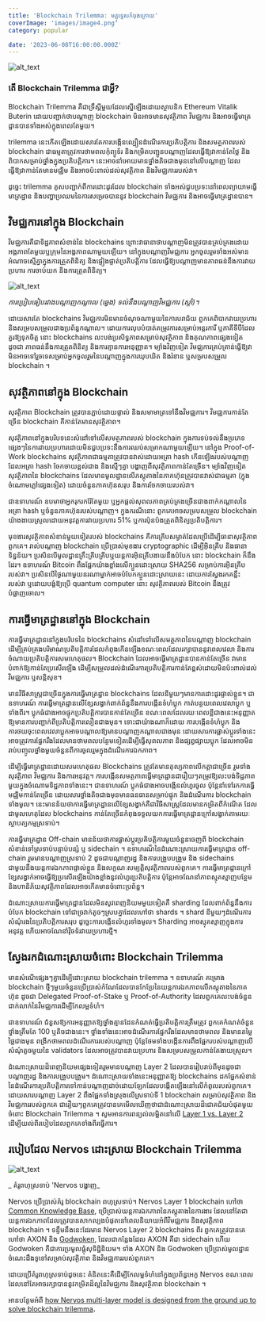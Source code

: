 ```yaml
---
title: 'Blockchain Trilemma: មគ្គុទ្ទេសក៍ចុងក្រោយ'
coverImage: 'images/image4.png'
category: popular

date: '2023-06-08T16:00:00.000Z'
---
```


![alt_text](images/image1.png "image_tooltip")



### តើ Blockchain Trilemma ជាអ្វី?

Blockchain Trilemma គឺជាទ្រឹស្ដីមួយដែលស្នើឡើងដោយស្ថាបនិក Ethereum Vitalik Buterin ដោយបញ្ជាក់ថាបណ្តាញ blockchain មិនអាចមានសុវត្ថិភាព វិមជ្ឈការ និងអាចធ្វើមាត្រដ្ឋានបានទាំងអស់ក្នុងពេលតែមួយ។

trilemma នេះកើតឡើងដោយសារតែការបង្កើនល្បឿនដំណើរការប្រតិបត្តិការ និងសមត្ថភាពរបស់ blockchain ជាធម្មតាត្រូវការថាមពលកុំព្យូទ័រ និងកម្រិតបញ្ជូនបណ្តាញដែលធ្វើឱ្យវាកាន់តែថ្លៃ និងពិបាកសម្រាប់ថ្នាំងក្នុងប្រតិបត្តិការ។ នេះអាចនាំអោយមានថ្នាំងតិចជាងមុននៅលើបណ្តាញ ដែលធ្វើឱ្យវាកាន់តែមានមជ្ឈិម និងអាចប៉ះពាល់ដល់សុវត្ថិភាព និងវិមជ្ឈការរបស់វា។

ដូច្នេះ trilemma គូសបញ្ជាក់ពីការដោះដូរដែល blockchain ទាំងអស់ជួបប្រទះនៅពេលព្យាយាមធ្វើមាត្រដ្ឋាន និងបញ្ហាប្រឈមនៃការសម្រេចបាននូវ blockchain វិមជ្ឈការ និងអាចធ្វើមាត្រដ្ឋានបាន។


## វិមជ្ឈការនៅក្នុង Blockchain

វិមជ្ឈការគឺជាទិដ្ឋភាពសំខាន់នៃ blockchains ព្រោះវាធានាថាបណ្តាញមិនត្រូវបានគ្រប់គ្រងដោយអង្គភាពតែមួយឬក្រុមនៃអង្គភាពណាមួយឡើយ។ នៅក្នុងបណ្តាញវិមជ្ឈការ អ្នកចូលរួមទាំងអស់មានអំណាចស្មើគ្នាក្នុងការត្រួតពិនិត្យ និងផ្ទៀងផ្ទាត់ប្រតិបត្តិការ ដែលធ្វើឱ្យបណ្តាញមានភាពធន់នឹងការវាយប្រហារ ការចាប់យក និងការត្រួតពិនិត្យ។

![alt_text](images/image2.png "image_tooltip")


_ការប្រៀបធៀបរវាងបណ្តាញកណ្តាល (ឆ្វេង) ទល់នឹងបណ្តាញវិមជ្ឈការ (ស្តាំ)។_

ដោយសារតែ blockchains វិមជ្ឈការមិនមានចំណុចណាមួយនៃការបរាជ័យ ពួកគេពិបាកវាយប្រហារ និងសម្របសម្រួលជាងប្រព័ន្ធកណ្តាល។ ដោយការលុបបំបាត់តម្រូវការសម្រាប់អន្តរការី ឬភាគីទីបីដែលគួរឱ្យទុកចិត្ត នោះ blockchains លះបង់ប្រសិទ្ធភាពសម្រាប់សុវត្ថិភាព និងគុណភាពផ្សេងទៀតដូចជា ភាពធន់នឹងការត្រួតពិនិត្យ និងការគ្មានការអនុញ្ញាត។ ម្យ៉ាងវិញទៀត វិមជ្ឈការគ្រប់គ្រាន់ធ្វើឱ្យវាមិនអាចទៅរួចទេសម្រាប់អ្នកចូលរួមនៃបណ្តាញក្នុងការឃុបឃិត និងរំខាន ឬសម្របសម្រួល blockchain ។


## សុវត្ថិភាពនៅក្នុង Blockchain

សុវត្ថិភាព Blockchain ត្រូវបានភ្ជាប់ដោយផ្ទាល់ និងសមាមាត្រទៅនឹងវិមជ្ឈការ។ វិមជ្ឈការកាន់តែច្រើន blockchain គឺកាន់តែមានសុវត្ថិភាព។

សុវត្ថិភាពនៅក្នុងបរិបទនេះសំដៅទៅលើសមត្ថភាពរបស់ blockchain ក្នុងការទប់ទល់នឹងប្រភេទផ្សេងៗនៃការវាយប្រហារដោយមិនជួបប្រទះនឹងការឈប់សម្រាកណាមួយឡើយ។ នៅក្នុង Proof-of-Work blockchains សុវត្ថិភាពជាធម្មតាត្រូវបានវាស់ដោយអត្រា hash កើនឡើងរបស់បណ្តាញ ដែលអត្រា hash ចែកចាយខ្ពស់ជាង និងស្មើៗគ្នា បង្ហាញពីសុវត្ថិភាពកាន់តែច្រើន។ ម្យ៉ាងវិញទៀត សុវត្ថិភាពនៃ blockchains ដែលមានមូលដ្ឋានលើភស្តុតាងនៃភាគហ៊ុនត្រូវបានវាស់ជាធម្មតា (ក្នុងចំណោមភ្លៅផ្សេងទៀត) ដោយចំនួនភាគហ៊ុនសរុប និងការចែកចាយរបស់វា។

ជាឧទាហរណ៍ ឧបមាថាអ្នករុករករ៉ែតែមួយ ឬអ្នកផ្តល់សុពលភាពគ្រប់គ្រងច្រើនជាងពាក់កណ្តាលនៃអត្រា hash ឬចំនួនភាគហ៊ុនរបស់បណ្តាញ។ ក្នុងករណីនោះ ពួកគេអាចសម្របសម្រួល blockchain យ៉ាងងាយស្រួលដោយអនុវត្តការវាយប្រហារ 51% ឬការប៉ុនប៉ងត្រួតពិនិត្យប្រតិបត្តិការ។

មុខងារសុវត្ថិភាពសំខាន់មួយទៀតរបស់ blockchains គឺការគ្រីបសម្ងាត់ដែលប្រើដើម្បីធានាសុវត្ថិភាពពួកគេ។ រាល់បណ្តាញ blockchain ប្រើប្រាស់មុខងារ cryptographic ដើម្បីអ៊ិនគ្រីប និងធានាទិន្នន័យ។ ប្រសិនបើមូលដ្ឋានគ្រឹះគ្រីបគ្រីបឬយន្តការអ៊ិនគ្រីបងាយនឹងបំបែក នោះ blockchain ក៏នឹងដែរ។ ឧទាហរណ៍ Bitcoin ពឹងផ្អែកយ៉ាងខ្លាំងលើក្បួនដោះស្រាយ SHA256 សម្រាប់ការអ៊ិនគ្រីបរបស់វា។ ប្រសិនបើថ្ងៃណាមួយនរណាម្នាក់អាចបំបែកក្បួនដោះស្រាយនេះ ដោយការស្វែងរកគន្លឹះរបស់វា ឬដោយបង្ខំឱ្យប្រើ quantum computer នោះ សុវត្ថិភាពរបស់ Bitcoin នឹងត្រូវបំផ្លាញចោល។


## ការធ្វើមាត្រដ្ឋាននៅក្នុង Blockchain

ការធ្វើមាត្រដ្ឋាននៅក្នុងបរិបទនៃ blockchains សំដៅទៅលើសមត្ថភាពនៃបណ្តាញ blockchain ដើម្បីគ្រប់គ្រងបរិមាណប្រតិបត្តិការដែលកំពុងកើនឡើងខណៈពេលដែលរក្សាបាននូវពេលវេលា និងការចំណាយប្រតិបត្តិការសមហេតុផល។ Blockchain ដែលអាចធ្វើមាត្រដ្ឋានបានកាន់តែច្រើន វាមានបំពាក់ឱ្យកាន់តែប្រសើរឡើង ដើម្បីសម្រួលដល់ដំណើរការប្រតិបត្តិការកាន់តែខ្ពស់ដោយមិនប៉ះពាល់ដល់វិមជ្ឈការ ឬសន្តិសុខ។

មានវិធីសាស្រ្តជាច្រើនក្នុងការធ្វើមាត្រដ្ឋាន blockchains ដែលនីមួយៗមានការដោះដូរផ្ទាល់ខ្លួន។ ជាឧទាហរណ៍ ការធ្វើមាត្រដ្ឋានលើខ្សែសង្វាក់ពាក់ព័ន្ធនឹងការបង្កើនទំហំប្លុក កាត់បន្ថយពេលវេលាប្លុក ឬទាំងពីរ។ ប្លុកធំជាងអាចផ្ទុកប្រតិបត្តិការបានកាន់តែច្រើន ខណៈពេលដែលរយៈពេលខ្លីជាងនេះអនុញ្ញាតឱ្យមានការបញ្ជាក់ពីប្រតិបត្តិការលឿនជាងមុន។ ទោះជាយ៉ាងណាក៏ដោយ ការបង្កើនទំហំប្លុក និងការថយចុះពេលវេលាប្លុកអាចបណ្តាលឱ្យមានបណ្តាញកណ្តាលជាងមុន ដោយសារការផ្លាស់ប្តូរទាំងនេះអាចត្រូវការផ្នែករឹងដែលមានថាមពលបន្ថែមទៀតដើម្បីធ្វើសុពលភាព និងផ្សព្វផ្សាយប្លុក ដែលអាចមិនរាប់បញ្ចូលថ្នាំងមួយចំនួនពីការចូលរួមក្នុងដំណើរការឯកភាព។

ដើម្បីធ្វើមាត្រដ្ឋានដោយសមហេតុផល Blockchains ត្រូវតែមានតុល្យភាពលើកត្តាជាច្រើន រួមទាំងសុវត្ថិភាព វិមជ្ឈការ និងការអនុវត្ត។ ការបង្កើនសមត្ថភាពធ្វើមាត្រដ្ឋានជារឿយៗតម្រូវឱ្យលះបង់ទិដ្ឋភាពមួយក្នុងចំណោមទិដ្ឋភាពទាំងនេះ។ ជាឧទាហរណ៍ ប្លុកធំជាងអាចបង្កើនលំហូរចូល ប៉ុន្តែនាំទៅរកការធ្វើមជ្ឈិមកាន់តែច្រើន ដោយសារថ្នាំងតិចជាងមុនមានធនធានសម្រាប់ផ្ទុក និងដំណើរការ blockchain ទាំងមូល។ នេះមានន័យថាការធ្វើមាត្រដ្ឋានលើខ្សែសង្វាក់គឺជាវិធីសាស្រ្តដែលមានកម្រិតពីកំណើត ដែលជាមូលហេតុដែល blockchains កាន់តែច្រើនកំពុងទទួលយកការធ្វើមាត្រដ្ឋានក្រៅសង្វាក់តាមរយៈស្ថាបត្យកម្មស្រទាប់។

ការធ្វើមាត្រដ្ឋាន Off-chain មានន័យថាការផ្លាស់ប្តូរប្រតិបត្តិការមួយចំនួនចេញពី blockchain សំខាន់ទៅស្រទាប់បន្ទាប់បន្សំ ឬ sidechain ។ ឧទាហរណ៏នៃដំណោះស្រាយការធ្វើមាត្រដ្ឋាន off-chain រួមមានបណ្តាញស្រទាប់ 2 ដូចជាបណ្តាញរដ្ឋ និងការបង្រួបបង្រួម និង sidechains ជាមួយនឹងយន្តការឯកភាពផ្ទាល់ខ្លួន និងលក្ខណៈសម្បត្តិសុវត្ថិភាពរបស់ពួកគេ។ ការធ្វើមាត្រដ្ឋានក្រៅខ្សែសង្វាក់អាចធ្វើឱ្យប្រសើរឡើងយ៉ាងខ្លាំងនូវលំហូរប្រតិបត្តិការ ប៉ុន្តែអាចណែនាំភាពស្មុគស្មាញបន្ថែម និងហានិភ័យសុវត្ថិភាពដែលអាចកើតមានចំពោះប្រព័ន្ធ។

ដំណោះស្រាយការធ្វើមាត្រដ្ឋានដែលមិនសូវពេញនិយមមួយទៀតគឺ sharding ដែលពាក់ព័ន្ធនឹងការបំបែក blockchain ទៅជាច្រវាក់តូចៗស្របគ្នាដែលហៅថា shards ។ shard នីមួយៗដំណើរការសំណុំរងនៃប្រតិបត្តិការសរុប ដូច្នេះការបង្កើនលំហូរទាំងមូល។ Sharding អាចស្មុគស្មាញក្នុងការអនុវត្ត ហើយអាចណែនាំវ៉ិចទ័រវាយប្រហារថ្មី។

## ស្វែងរកដំណោះស្រាយចំពោះ Blockchain Trilemma

មានសំណើផ្សេងៗគ្នាដើម្បីដោះស្រាយ blockchain trilemma ។ ឧទាហរណ៍ គម្រោង blockchain ថ្មីៗមួយចំនួនប្រើប្រាស់កំណែដែលបានកែប្រែនៃយន្តការឯកភាពលើភស្តុតាងនៃភាគហ៊ុន ដូចជា Delegated Proof-of-Stake ឬ Proof-of-Authority ដែលពួកគេលះបង់ចំនួនជាក់លាក់នៃវិមជ្ឈការដើម្បីកែលម្អទំហំ។

ជាឧទាហរណ៍ ជំនួសឱ្យការអនុញ្ញាតឱ្យថ្នាំងគ្មានដែនកំណត់ធ្វើប្រតិបត្តិការត្រឹមត្រូវ ពួកគេកំណត់ចំនួនថ្នាំងត្រឹមតែ 100 ឬតិចជាងនេះ។ ថ្នាំងទាំងនេះអាចដំណើរការផ្នែករឹងដែលមានថាមពល និងមានតម្លៃថ្លៃជាងមុន ពង្រីកថាមពលដំណើរការរបស់បណ្តាញ ប៉ុន្តែថែមទាំងបង្កើនការពឹងផ្អែករបស់បណ្តាញលើសំណុំតូចមួយនៃ validators ដែលអាចត្រូវបានវាយប្រហារ និងសម្របសម្រួលកាន់តែងាយស្រួល។

ដំណោះស្រាយដ៏ពេញនិយមផ្សេងទៀតរួមមានបណ្តាញ Layer 2 ដែលបានរៀបរាប់ពីមុនដូចជា បណ្តាញរដ្ឋ និងការបង្រួបបង្រួម។ ដំណោះស្រាយទាំងនេះអនុញ្ញាតឱ្យ blockchains ដកផ្នែកសំខាន់នៃដំណើរការប្រតិបត្តិការទៅកាន់បណ្តាញដាច់ដោយឡែកដែលបង្កើតឡើងនៅលើកំពូលរបស់ពួកគេ។ ដោយសារបណ្តាញ Layer 2 ពឹងផ្អែកទាំងស្រុងលើស្រទាប់ទី 1 blockchain សម្រាប់សុវត្ថិភាព និងវិមជ្ឈការរបស់ពួកគេ ជារឿយៗពួកគេត្រូវបានគេមើលឃើញថាជាដំណោះស្រាយដ៏ជោគជ័យបំផុតមួយចំពោះ Blockchain Trilemma ។
សូមអានការពន្យល់លម្អិតនៅលើ [Layer 1 vs. Layer 2](https://www.nervos.org/knowledge-base/layer_1_vs_layer_2) ដើម្បីយល់ពីរបៀបដែលពួកគេទាំងពីរធ្វើការ។


## របៀបដែល Nervos ដោះស្រាយ Blockchain Trilemma

![alt_text](images/image3.png "image_tooltip")


_ គំរូពហុស្រទាប់ 'Nervos បង្ហាញ_

Nervos ប្រើប្រាស់គំរូ blockchain ពហុស្រទាប់។ Nervos Layer 1 blockchain ហៅថា [Common Knowledge Base](https://medium.com/nervosnetwork/nervos-ckb-in-a-nutshell-7a4ac8f99e0e), ប្រើប្រាស់យន្តការឯកភាពនៃភស្តុតាងនៃការងារ ដែលនៅតែជាយន្តការឯកភាពដែលត្រូវបានសាកល្បងបំផុតនៅពេលនិយាយអំពីវិមជ្ឈការ និងសុវត្ថិភាព blockchain ។ ទន្ទឹមនឹងនេះដែរមាន Nervos Layer 2 blockchains ពីរ ពួកគេត្រូវបានគេហៅថា AXON និង [Godwoken](https://godwoken.com), ដែលជាកន្លែងដែល AXON គឺជា sidechain ហើយ Godwoken គឺជាការប្រមូលផ្តុំសុទិដ្ឋិនិយម។ ទាំង AXON និង Godwoken ប្រើប្រាស់មូលដ្ឋានចំណេះដឹងទូទៅសម្រាប់សុវត្ថិភាព និងវិមជ្ឈការរបស់ពួកគេ។

ដោយប្រើគំរូពហុស្រទាប់ដូចនេះ គំនិតនេះគឺដើម្បីកែលម្អទំហំនៅក្នុងប្រព័ន្ធអេកូ Nervos ខណៈពេលដែលនៅតែអាចរក្សាបាននូវកម្រិតដ៏ល្អនៃវិមជ្ឈការ និងសុវត្ថិភាព blockchain ។

អានបន្ថែមអំពី [how Nervos multi-layer model is designed from the ground up to solve blockchain trilemma](https://medium.com/nervosnetwork/how-to-move-beyond-blockchains-trilemma-6a10ae034e9f)**.** 